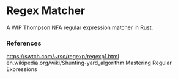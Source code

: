 # Regex Matcher

A WIP Thompson NFA regular expression matcher in Rust.

### References

https://swtch.com/~rsc/regexp/regexp1.html
en.wikipedia.org/wiki/Shunting-yard_algorithm
Mastering Regular Expressions

